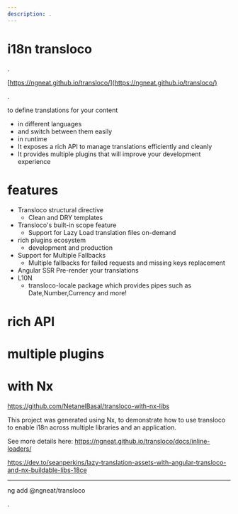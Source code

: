 ```yaml
---
description: .
---
```


# i18n transloco

.

[https://ngneat.github.io/transloco/](https://ngneat.github.io/transloco/)

.

to define translations for your content
- in different languages 
- and switch between them easily
- in runtime
- It exposes a rich API to manage translations efficiently and cleanly
- It provides multiple plugins that will improve your development experience

# features
- Transloco structural directive
  - Clean and DRY templates
- Transloco's built-in scope feature
  - Support for Lazy Load translation files on-demand
- rich plugins ecosystem
  - development and production
- Support for Multiple Fallbacks
  - Multiple fallbacks for failed requests and missing keys replacement
- Angular SSR Pre-render your translations
- L10N
  - transloco-locale package which provides pipes such as Date,Number,Currency and more!



# rich API


# multiple plugins


# with Nx

https://github.com/NetanelBasal/transloco-with-nx-libs

This project was generated using Nx, to demonstrate how to use transloco to enable i18n across multiple libraries and an application.

See more details here: https://ngneat.github.io/transloco/docs/inline-loaders/


https://dev.to/seanperkins/lazy-translation-assets-with-angular-transloco-and-nx-buildable-libs-18ce



----

ng add @ngneat/transloco





.
